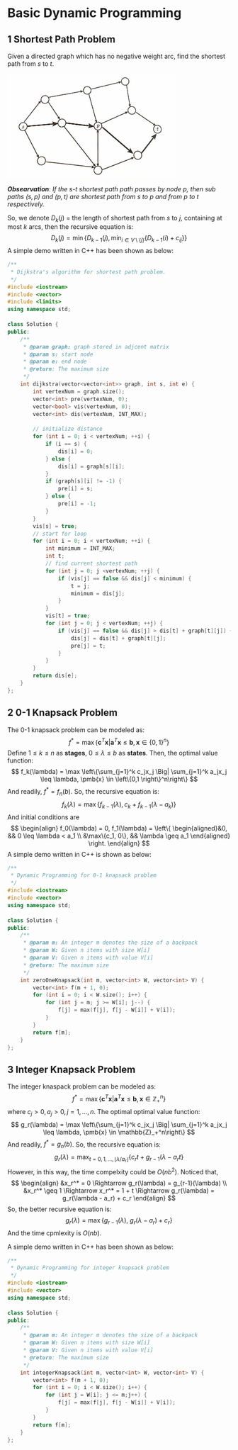 # Basic Dynamic Programming

## 1 Shortest Path Problem

Given a directed graph which has no negative weight arc, find the shortest path from $s$ to $t$. 

<img src="../res/01-shortest-path.jpeg" style="zoom:50%;" />



***Obsearvation***: *If the $s$-$t$ shortest path path passes by node $p$, then sub paths $(s,p)$ and $(p, t)$ are shortest path from $s$ to $p$ and from $p$ to $t$ respectively.*

So, we denote  $D_k(j)$ = the length of shortest path from $s$ to $j$, containing at most $k$ arcs, then the recursive equation is:
$$
D_k(j) = \min \left\{ D_{k-1}(j), \min_{i\in V\setminus \{j\}} \left\{D_{k-1}(i) + c_{ij}\right\}\right\}
$$
A simple demo written in C++ has been shown as below:

```c++
/**
 * Dijkstra's algorithm for shortest path problem.
 */
#include <iostream>
#include <vector>
#include <limits>
using namespace std;

class Solution {
public:
    /**
     * @param graph: graph stored in adjcent matrix
     * @param s: start node
     * @param e: end node
     * @return: The maximum size
     */
    int dijkstra(vector<vector<int>> graph, int s, int e) {
        int vertexNum = graph.size();
        vector<int> pre(vertexNum, 0);
        vector<bool> vis(vertexNum, 0);
        vector<int> dis(vertexNum, INT_MAX);

        // initialize distance
        for (int i = 0; i < vertexNum; ++i) {
            if (i == s) {
                dis[i] = 0;
            } else {
                dis[i] = graph[s][i];
            }
            if (graph[s][i] != -1) {
                pre[i] = s;
            } else {
                pre[i] = -1;
            }
        }
        vis[s] = true;
        // start for loop
        for (int i = 0; i < vertexNum; ++i) {
            int minimum = INT_MAX;
            int t;
            // find current shortest path
            for (int j = 0; j <vertexNum; ++j) {
                if (vis[j] == false && dis[j] < minimum) {
                    t = j;
                    minimum = dis[j];    
                }
            }
            vis[t] = true;
            for (int j = 0; j < vertexNum; ++j) {
                if (vis[j] == false && dis[j] > dis[t] + graph[t][j]) {
                    dis[j] = dis[t] + graph[t][j];
                    pre[j] = t;
                }
            }
        }
        return dis[e];
    }
};
```



## 2 0-1 Knapsack Problem

The 0-1 knapsack problem can be modeled as:
$$
f^* = \max \left\{\pmb{c}^T\pmb{x}\Big| \pmb{a}^T\pmb{x} \leq \pmb{b}, \pmb{x} \in \left\{0,1\right\}^n \right\}
$$
Define $1 \leq k \leq n$ as **stages**, $0 \leq \lambda \leq b$ as **states**. Then, the optimal value function:
$$
f_k(\lambda) = \max \left\{\sum_{j=1}^k c_jx_j \Big| \sum_{j=1}^k a_jx_j \leq \lambda, \pmb{x} \in \left\{0,1 \right\}^n\right\}
$$
And readily, $f^* =f_n(b)$. So, the recursive equation is:
$$
f_k(\lambda) = \max \left\{f_{k-1}(\lambda), c_k + f_{k-1}(\lambda-a_k)\right\}
$$
And initial conditions are
$$
\begin{align}
f_0(\lambda) = 0, f_1(\lambda) = \left\{ \begin{aligned}&0, && 0 \leq \lambda < a_1 \\ &\max\{c_1, 0\}, && \lambda \geq a_1 \end{aligned} \right.
\end{align}
$$
A simple demo written in C++ is shown as below:

```c++
/**
 * Dynamic Programming for 0-1 knapsack problem
 */
#include <iostream>
#include <vector>
using namespace std;

class Solution {
public:
    /**
     * @param m: An integer m denotes the size of a backpack
     * @param W: Given n items with size W[i]
     * @param V: Given n items with value V[i]
     * @return: The maximum size
     */
    int zeroOneKnapsack(int m, vector<int> W, vector<int> V) {
        vector<int> f(m + 1, 0);
        for (int i = 0; i < W.size(); i++) {
            for (int j = m; j >= W[i]; j--) {
                f[j] = max(f[j], f[j - W[i]] + V[i]);
            }
        }
        return f[m];
    }
};
```



## 3 Integer Knapsack Problem

The integer knaspack problem can be modeled as:
$$
f^* = \max \left\{\pmb{c}^T\pmb{x}\Big| \pmb{a}^T\pmb{x} \leq \pmb{b}, \pmb{x} \in \mathbb{Z}_+^n \right\}
$$
where $c_j > 0, a_j > 0, j = 1, ..., n$. The optimal optimal value function:
$$
g_r(\lambda) = \max \left\{\sum_{j=1}^k c_jx_j \Big| \sum_{j=1}^k a_jx_j \leq \lambda, \pmb{x} \in \mathbb{Z}_+^n\right\}
$$
And readily, $f^* = g_n(b)$. So, the recursive equation is:
$$
g_r(\lambda) = \max_{t = 0,1, ..., \lfloor \lambda / a_r\rfloor} \left\{c_rt + g_{r-1}(\lambda - a_rt\right\}
$$
However, in this way, the time compelxity could be $O(nb^2)$. Noticed that, 
$$
\begin{align}
&x_r^* = 0 \Rightarrow g_r(\lambda) = g_{r-1}(\lambda) \\
&x_r^* \geq 1 \Rightarrow x_r^* = 1 + t \Rightarrow g_r(\lambda) = g_r(\lambda - a_r) + c_r
\end{align}
$$
So, the better recursive equation is:
$$
g_r(\lambda) = \max \left\{g_{r-1}(\lambda),\ g_r(\lambda-a_r)+c_r\right\}
$$
And the time cpmlexity is $O(nb)$.

A simple demo written in C++ has been shown as below:

```c++
/**
 * Dynamic Programming for integer knapsack problem
 */
#include <iostream>
#include <vector>
using namespace std;

class Solution {
public:
    /**
     * @param m: An integer m denotes the size of a backpack
     * @param W: Given n items with size W[i]
     * @param V: Given n items with value V[i]
     * @return: The maximum size
     */
    int integerKnapsack(int m, vector<int> W, vector<int> V) {
        vector<int> f(m + 1, 0);
        for (int i = 0; i < W.size(); i++) {
            for (int j = W[i]; j <= m;j++) {
                f[j] = max(f[j], f[j - W[i]] + V[i]);
            }
        }
        return f[m];
    }
};
```



